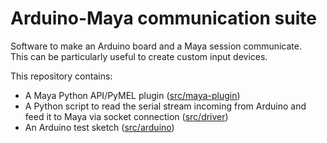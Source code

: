 # Arduino-Maya communication suite

Software to make an Arduino board and a Maya session communicate.  
This can be particularly useful to create custom input devices.  

This repository contains:
* A Maya Python API/PyMEL plugin
    ([src/maya-plugin](tree/master/src/maya-plugin))
* A Python script to read the serial stream incoming from Arduino and feed it to Maya via socket connection
    ([src/driver](tree/master/src/driver))
* An Arduino test sketch
    ([src/arduino](tree/master/src/arduino))